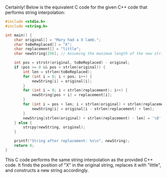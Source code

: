  Certainly! Below is the equivalent C code for the given C++ code that performs string interpolation:

```c
#include <stdio.h>
#include <string.h>

int main() {
    char original[] = "Mary had a X lamb.";
    char toBeReplaced[] = "X";
    char replacement[] = "little";
    char newString[256]; // Assuming the maximum length of the new string will not exceed 255 characters

    int pos = strstr(original, toBeReplaced) - original;
    if (pos >= 0 && pos < strlen(original)) {
        int len = strlen(toBeReplaced);
        for (int i = 0; i < pos; i++) {
            newString[i] = original[i];
        }
        for (int i = 0; i < strlen(replacement); i++) {
            newString[pos + i] = replacement[i];
        }
        for (int i = pos + len; i < strlen(original) + strlen(replacement) - len; i++) {
            newString[i] = original[i - strlen(replacement) + len];
        }
        newString[strlen(original) + strlen(replacement) - len] = '\0';
    } else {
        strcpy(newString, original);
    }

    printf("String after replacement: %s\n", newString);
    return 0;
}
```

This C code performs the same string interpolation as the provided C++ code. It finds the position of "X" in the original string, replaces it with "little", and constructs a new string accordingly.

